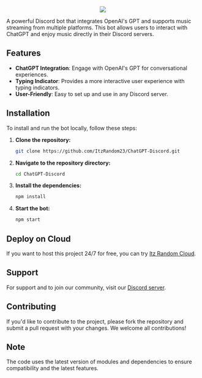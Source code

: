<center><img src="https://capsule-render.vercel.app/api?type=waving&color=gradient&height=200&section=header&text=ChatGPT&fontSize=80&fontAlignY=35&animation=twinkling&fontColor=gradient" /></center>

A powerful Discord bot that integrates OpenAI's GPT and supports music streaming from multiple platforms. This bot allows users to interact with ChatGPT and enjoy music directly in their Discord servers.

## Features

- **ChatGPT Integration**: Engage with OpenAI's GPT for conversational experiences.
- **Typing Indicator**: Provides a more interactive user experience with typing indicators.
- **User-Friendly**: Easy to set up and use in any Discord server.

## Installation

To install and run the bot locally, follow these steps:

1. **Clone the repository:**
   ```bash
   git clone https://github.com/ItzRandom23/ChatGPT-Discord.git
   ```

2. **Navigate to the repository directory:**
   ```bash
   cd ChatGPT-Discord
   ```

3. **Install the dependencies:**
   ```bash
   npm install
   ```

4. **Start the bot:**
   ```bash
   npm start
   ```

## Deploy on Cloud

If you want to host this project 24/7 for free, you can try [Itz Random Cloud](https://dash.itzrandom.cloud).

## Support

For support and to join our community, visit our [Discord server](https://discord.gg/cool-music-support-925619107460698202).

## Contributing

If you'd like to contribute to the project, please fork the repository and submit a pull request with your changes. We welcome all contributions!

## Note

The code uses the latest version of modules and dependencies to ensure compatibility and the latest features.
